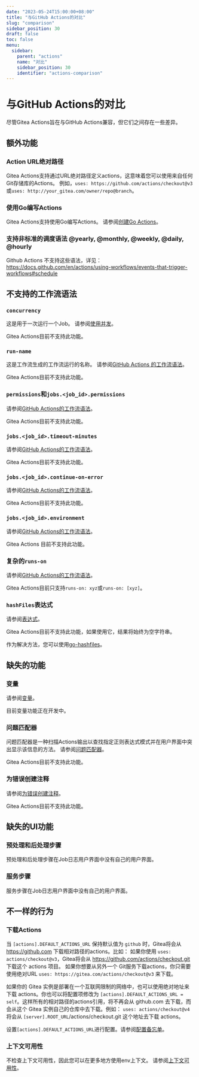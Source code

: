 ```yaml
---
date: "2023-05-24T15:00:00+08:00"
title: "与GitHub Actions的对比"
slug: "comparison"
sidebar_position: 30
draft: false
toc: false
menu:
  sidebar:
    parent: "actions"
    name: "对比"
    sidebar_position: 30
    identifier: "actions-comparison"
---
```


# 与GitHub Actions的对比

尽管Gitea Actions旨在与GitHub Actions兼容，但它们之间存在一些差异。

## 额外功能

### Action URL绝对路径

Gitea Actions支持通过URL绝对路径定义actions，这意味着您可以使用来自任何Git存储库的Actions。
例如，`uses: https://github.com/actions/checkout@v3`或`uses: http://your_gitea.com/owner/repo@branch`。

### 使用Go编写Actions

Gitea Actions支持使用Go编写Actions。
请参阅[创建Go Actions](https://blog.gitea.com/creating-go-actions/)。

### 支持非标准的调度语法 @yearly, @monthly, @weekly, @daily, @hourly

Github Actions 不支持这些语法，详见： https://docs.github.com/en/actions/using-workflows/events-that-trigger-workflows#schedule

## 不支持的工作流语法

### `concurrency`

这是用于一次运行一个Job。
请参阅[使用并发](https://docs.github.com/zh/actions/using-jobs/using-concurrency)。

Gitea Actions目前不支持此功能。

### `run-name`

这是工作流生成的工作流运行的名称。
请参阅[GitHub Actions 的工作流语法](https://docs.github.com/zh/actions/using-workflows/workflow-syntax-for-github-actions#run-name)。

Gitea Actions目前不支持此功能。

### `permissions`和`jobs.<job_id>.permissions`

请参阅[GitHub Actions的工作流语法](https://docs.github.com/zh/actions/using-workflows/workflow-syntax-for-github-actions#permissions)。

Gitea Actions目前不支持此功能。

### `jobs.<job_id>.timeout-minutes`

请参阅[GitHub Actions的工作流语法](https://docs.github.com/zh/actions/using-workflows/workflow-syntax-for-github-actions#jobsjob_idtimeout-minutes)。

Gitea Actions目前不支持此功能。

### `jobs.<job_id>.continue-on-error`

请参阅[GitHub Actions的工作流语法](https://docs.github.com/zh/actions/using-workflows/workflow-syntax-for-github-actions#jobsjob_idcontinue-on-error)。

Gitea Actions目前不支持此功能。

### `jobs.<job_id>.environment`

请参阅[GitHub Actions的工作流语法](https://docs.github.com/zh/actions/using-workflows/workflow-syntax-for-github-actions#jobsjob_idenvironment)。

Gitea Actions 目前不支持此功能。

### 复杂的`runs-on`

请参阅[GitHub Actions的工作流语法](https://docs.github.com/zh/actions/using-workflows/workflow-syntax-for-github-actions#jobsjob_idruns-on)。

Gitea Actions目前只支持`runs-on: xyz`或`runs-on: [xyz]`。

### `hashFiles`表达式

请参阅[表达式](https://docs.github.com/en/actions/learn-github-actions/expressions#hashfiles)。

Gitea Actions目前不支持此功能，如果使用它，结果将始终为空字符串。

作为解决方法，您可以使用[go-hashfiles](https://gitea.com/actions/go-hashfiles)。

## 缺失的功能

### 变量

请参阅[变量](https://docs.github.com/zh/actions/learn-github-actions/variables)。

目前变量功能正在开发中。

### 问题匹配器

问题匹配器是一种扫描Actions输出以查找指定正则表达式模式并在用户界面中突出显示该信息的方法。
请参阅[问题匹配器](https://github.com/actions/toolkit/blob/main/docs/problem-matchers.md)。

Gitea Actions目前不支持此功能。

### 为错误创建注释

请参阅[为错误创建注释](https://docs.github.com/zh/actions/using-workflows/workflow-commands-for-github-actions#example-creating-an-annotation-for-an-error)。

Gitea Actions目前不支持此功能。

## 缺失的UI功能

### 预处理和后处理步骤

预处理和后处理步骤在Job日志用户界面中没有自己的用户界面。

### 服务步骤

服务步骤在Job日志用户界面中没有自己的用户界面。

## 不一样的行为

### 下载Actions

当 `[actions].DEFAULT_ACTIONS_URL` 保持默认值为 `github` 时，Gitea将会从 https://github.com 下载相对路径的actions。比如：
如果你使用 `uses: actions/checkout@v3`，Gitea将会从 https://github.com/actions/checkout.git 下载这个 actions 项目。
如果你想要从另外一个 Git服务下载actions，你只需要使用绝对URL `uses: https://gitea.com/actions/checkout@v3` 来下载。

如果你的 Gitea 实例是部署在一个互联网限制的网络中，也可以使用绝对地址来下载 actions。你也可以将配置项修改为 `[actions].DEFAULT_ACTIONS_URL = self`。这样所有的相对路径的actions引用，将不再会从 github.com 去下载，而会从这个 Gitea 实例自己的仓库中去下载。例如： `uses: actions/checkout@v4` 将会从 `[server].ROOT_URL`/actions/checkout.git 这个地址去下载 actions。

设置`[actions].DEFAULT_ACTIONS_URL`进行配置。请参阅[配置备忘单](administration/config-cheat-sheet.md#actions-actions)。

### 上下文可用性

不检查上下文可用性，因此您可以在更多地方使用env上下文。
请参阅[上下文可用性](https://docs.github.com/en/actions/learn-github-actions/contexts#context-availability)。
